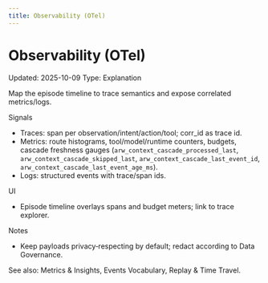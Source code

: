 ```yaml
---
title: Observability (OTel)
---
```


# Observability (OTel)
Updated: 2025-10-09
Type: Explanation

Map the episode timeline to trace semantics and expose correlated metrics/logs.

Signals
- Traces: span per observation/intent/action/tool; corr_id as trace id.
- Metrics: route histograms, tool/model/runtime counters, budgets, cascade freshness gauges (`arw_context_cascade_processed_last`, `arw_context_cascade_skipped_last`, `arw_context_cascade_last_event_id`, `arw_context_cascade_last_event_age_ms`).
- Logs: structured events with trace/span ids.

UI
- Episode timeline overlays spans and budget meters; link to trace explorer.

Notes
- Keep payloads privacy‑respecting by default; redact according to Data Governance.

See also: Metrics & Insights, Events Vocabulary, Replay & Time Travel.
